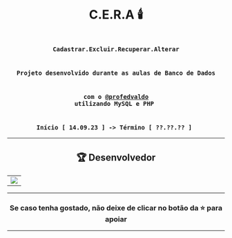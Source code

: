 # <p align="center"> C.E.R.A 🕯️</p> 

### <div align="center"><code> <strong>C</strong>adastrar.<strong>E</strong>xcluir.<strong>R</strong>ecuperar.<strong>A</strong>lterar </code></div>
### <div align="center"><code> Projeto desenvolvido durante as aulas de Banco de Dados </code></div>
### <div align="center"><code> com o <a href="https://github.com/profedvaldo">@profedvaldo</a> utilizando MySQL e PHP </code></div>
### <div align="center"><code> Início [ 14.09.23  ] -> Término [ ??.??.?? ] </code></div>
 

-------------------------------------------------------------------------------------------------------------------------------------------

## <p align="center"> 🏆 Desenvolvedor </p> 

<table align="center">
	<tr>
		<td>
            <a href="https://github.com/onlygr/spotify-clone/graphs/contributors">
              <img src="https://contrib.rocks/image?repo=onlygr/spotify-clone" />
            </a>
        </td>
	</tr>
</table>

----------------------------------------------------------

### <p align="center"> Se caso tenha gostado, não deixe de clicar no botão da ⭐ para apoiar </p>

----------------------------------------------------------